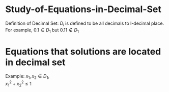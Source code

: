 # Study-of-Equations-in-Decimal-Set
Definition of Decimal Set: $D_l$ is defined to be all decimals to l-decimal place. \
For example, $0.1 \in D_1$ but $0.11 \notin D_1$

# Equations that solutions are located in decimal set
Example: $x_1, x_2 \in D_1$, \
$x_1^2 + x_2^2 \leq 1$
